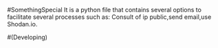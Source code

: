 #SomethingSpecial
It is a python file that contains several options to facilitate several processes such as:
Consult of ip public,send email,use Shodan.io.                

#(Developing)
